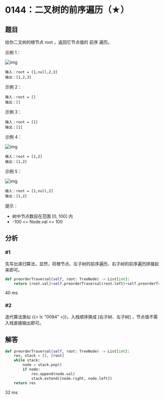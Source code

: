 # 0144：二叉树的前序遍历（★）


## 题目

给你二叉树的根节点 root ，返回它节点值的 前序 遍历。


示例 1：

![img](https://assets.leetcode.com/uploads/2020/09/15/inorder_1.jpg)

	输入：root = [1,null,2,3]
	输出：[1,2,3]
	
示例 2：

	输入：root = []
	输出：[]
	
示例 3：

	输入：root = [1]
	输出：[1]
	
示例 4：

![img](https://assets.leetcode.com/uploads/2020/09/15/inorder_5.jpg)

	输入：root = [1,2]
	输出：[1,2]
	
示例 5：

![img](https://assets.leetcode.com/uploads/2020/09/15/inorder_4.jpg)

	输入：root = [1,null,2]
	输出：[1,2]

提示：
- 树中节点数目在范围 [0, 100] 内
- -100 <= Node.val <= 100

## 分析

### #1

先写出递归算法，显然，将根节点、左子树的前序遍历、右子树的前序遍历拼接起来即可。

```python
def preorderTraversal(self, root: TreeNode) -> List[int]:
	return [root.val]+self.preorderTraversal(root.left)+self.preorderTraversal(root.right) if root else []
```

40 ms

### #2

迭代算法类似 {{< lc "0094" >}}，入栈顺序换成 [右子树、左子树] ，节点值不需入栈直接输出即可。

## 解答

```python
def preorderTraversal(self, root: TreeNode) -> List[int]:
	res, stack = [], [root]
	while stack:
		node = stack.pop()
		if node:
			res.append(node.val)
			stack.extend([node.right, node.left])
	return res
```
32 ms

